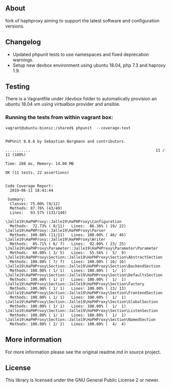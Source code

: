 ## About
fork of haphproxy aiming to support the latest software and configuration versions.

## Changelog
- Updated phpunit tests to use namespaces and fixed deprecation warnings.
- Setup new devbox environment using ubuntu 18.04, php 7.3 and haproxy 1.9.

## Testing
There is a Vagrantfile under /devbox folder to automatically provision an ubuntu 18.04 vm using virtualbox provider and ansible.

### Running the tests from within vagrant box:
```
vagrant@ubuntu-bionic:/shared$ phpunit  --coverage-text


PHPUnit 8.0.6 by Sebastian Bergmann and contributors.

...........                                                       11 / 11 (100%)

Time: 288 ms, Memory: 14.00 MB

OK (11 tests, 22 assertions)


Code Coverage Report:
  2019-06-11 18:41:44

 Summary:
  Classes: 75.00% (9/12)
  Methods: 87.76% (43/49)
  Lines:   93.57% (131/140)

\Jalle19\HaPHProxy::Jalle19\HaPHProxy\Configuration
  Methods:  72.73% ( 8/11)   Lines:  86.36% ( 19/ 22)
\Jalle19\HaPHProxy::Jalle19\HaPHProxy\Parser
  Methods: 100.00% (11/11)   Lines: 100.00% ( 46/ 46)
\Jalle19\HaPHProxy::Jalle19\HaPHProxy\Writer
  Methods:  85.71% ( 6/ 7)   Lines:  92.00% ( 23/ 25)
\Jalle19\HaPHProxy\Parameter::Jalle19\HaPHProxy\Parameter\Parameter
  Methods:  60.00% ( 3/ 5)   Lines:  55.56% (  5/  9)
\Jalle19\HaPHProxy\Section::Jalle19\HaPHProxy\Section\AbstractSection
  Methods: 100.00% ( 7/ 7)   Lines: 100.00% ( 16/ 16)
\Jalle19\HaPHProxy\Section::Jalle19\HaPHProxy\Section\BackendSection
  Methods: 100.00% ( 1/ 1)   Lines: 100.00% (  1/  1)
\Jalle19\HaPHProxy\Section::Jalle19\HaPHProxy\Section\DefaultsSection
  Methods: 100.00% ( 1/ 1)   Lines: 100.00% (  1/  1)
\Jalle19\HaPHProxy\Section::Jalle19\HaPHProxy\Section\Factory
  Methods: 100.00% ( 1/ 1)   Lines: 100.00% ( 13/ 13)
\Jalle19\HaPHProxy\Section::Jalle19\HaPHProxy\Section\FrontendSection
  Methods: 100.00% ( 1/ 1)   Lines: 100.00% (  1/  1)
\Jalle19\HaPHProxy\Section::Jalle19\HaPHProxy\Section\GlobalSection
  Methods: 100.00% ( 1/ 1)   Lines: 100.00% (  1/  1)
\Jalle19\HaPHProxy\Section::Jalle19\HaPHProxy\Section\ListenSection
  Methods: 100.00% ( 1/ 1)   Lines: 100.00% (  1/  1)
\Jalle19\HaPHProxy\Section::Jalle19\HaPHProxy\Section\NamedSection
  Methods: 100.00% ( 2/ 2)   Lines: 100.00% (  4/  4)
```

## More information

For more information please see the original readme.md in source project.

## License

This library is licensed under the GNU General Public License 2 or newer.
